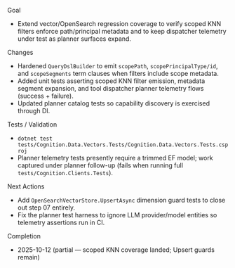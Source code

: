 Goal
- Extend vector/OpenSearch regression coverage to verify scoped KNN filters enforce path/principal metadata and to keep dispatcher telemetry under test as planner surfaces expand.

Changes
- Hardened `QueryDslBuilder` to emit `scopePath`, `scopePrincipalType/id`, and `scopeSegments` term clauses when filters include scope metadata.
- Added unit tests asserting scoped KNN filter emission, metadata segment expansion, and tool dispatcher planner telemetry flows (success + failure).
- Updated planner catalog tests so capability discovery is exercised through DI.

Tests / Validation
- `dotnet test tests/Cognition.Data.Vectors.Tests/Cognition.Data.Vectors.Tests.csproj`
- Planner telemetry tests presently require a trimmed EF model; work captured under planner follow-up (fails when running full `tests/Cognition.Clients.Tests`). 

Next Actions
- Add `OpenSearchVectorStore.UpsertAsync` dimension guard tests to close out step 07 entirely.
- Fix the planner test harness to ignore LLM provider/model entities so telemetry assertions run in CI.

Completion
- 2025-10-12 (partial — scoped KNN coverage landed; Upsert guards remain)
